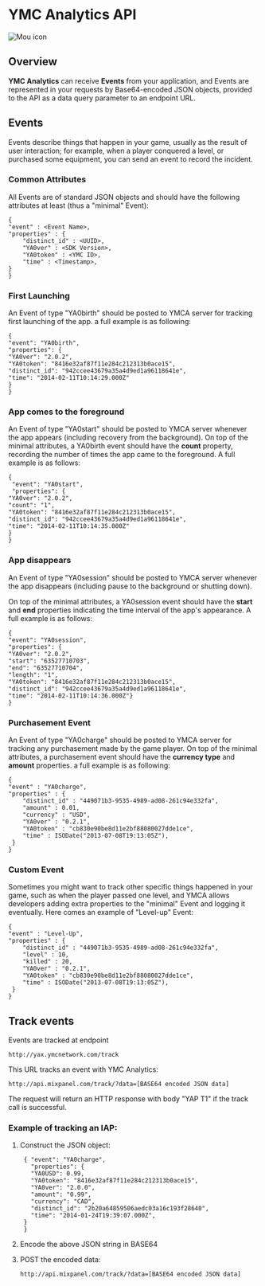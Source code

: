 # YMC Analytics API 

![Mou icon](http://developer.ymcgames.com/images/ymc-logo.png)

## Overview

**YMC Analytics** can receive **Events** from your application, and Events are represented in your requests by Base64-encoded JSON objects, provided to the API as a data query parameter to an endpoint URL.

## Events
Events describe things that happen in your game, usually as the result of user interaction; for example, when a player conquered a level, or purchased some equipment, you can send an event to record the incident.

### Common Attributes
All Events are of standard JSON objects and should have the following attributes at least (thus a "minimal" Event):
	
	{
    "event" : <Event Name>,
    "properties" : {
        "distinct_id" : <UUID>,
        "YA0ver" : <SDK Version>,
        "YA0token" : <YMC ID>,
        "time" : <Timestamp>,
    }
	}

### First Launching
An Event of type "YA0birth" should be posted to YMCA server for tracking first launching of the app. a full example is as following:

	{
	"event": "YA0birth",
	"properties": {
    "YA0ver": "2.0.2",
    "YA0token": "8416e32af87f11e284c212313b0ace15",
    "distinct_id": "942ccee43679a35a4d9ed1a96118641e",
    "time": "2014-02-11T10:14:29.000Z"
    }
	}
	
### App comes to the foreground
An Event of type "YA0start" should be posted to YMCA server whenever the app appears (including recovery from the background).
On top of the minimal attributes, a YA0birth event should have the **count** property, recording the number of times the app came to the foreground. A full example is as follows:

	{
	 "event": "YA0start",
	 "properties": {
    "YA0ver": "2.0.2",
    "count": "1",
    "YA0token": "8416e32af87f11e284c212313b0ace15",
    "distinct_id": "942ccee43679a35a4d9ed1a96118641e",
    "time": "2014-02-11T10:14:35.000Z"
    }
	}
	
### App disappears
An Event of type "YA0session" should be posted to YMCA server whenever the app disappears (including pause to the background or shutting down).

On top of the minimal attributes, a YA0session event should have the **start** and **end** properties indicating the time interval of the app's appearance. A full example is as follows:

	{
	"event": "YA0session",
	"properties": {
    "YA0ver": "2.0.2",
    "start": "63527710703",
    "end": "63527710704",
    "length": "1",
    "YA0token": "8416e32af87f11e284c212313b0ace15",
    "distinct_id": "942ccee43679a35a4d9ed1a96118641e",
    "time": "2014-02-11T10:14:36.000Z"}
    }
	
### Purchasement Event
An Event of type "YA0charge" should be posted to YMCA server for tracking any purchasement made by the game player.
On top of the minimal attributes, a purchasement event should have the **currency type** and **amount** properties. a full example is as following:

	{
    "event" : "YA0charge",
    "properties" : { 
        "distinct_id" : "449071b3-9535-4989-ad08-261c94e332fa",
        "amount" : 0.01,
        "currency" : "USD",
        "YA0ver" : "0.2.1",
        "YA0token" : "cb830e90be8d11e2bf88080027dde1ce",
        "time" : ISODate("2013-07-08T19:13:05Z"),
     }
	}
	
### Custom Event
Sometimes you might want to track other specific things happened in your game, such as when the player passed one level, and YMCA allows developers adding extra properties to the "minimal" Event and logging it eventually. Here comes an example of "Level-up" Event:

	{
    "event" : "Level-Up",
    "properties" : { 
        "distinct_id" : "449071b3-9535-4989-ad08-261c94e332fa",
        "level" : 10,
        "killed" : 20,
        "YA0ver" : "0.2.1",
        "YA0token" : "cb830e90be8d11e2bf88080027dde1ce",
        "time" : ISODate("2013-07-08T19:13:05Z"),
     }
	}
	
## Track events
Events are tracked at endpoint 
	
	http://yax.ymcnetwork.com/track
	
This URL tracks an event with YMC Analytics:

	http://api.mixpanel.com/track/?data=[BASE64 encoded JSON data]
	
The request will return an HTTP response with body "YAP T1" if the track call is successful.

### Example of tracking an IAP:
1. Construct the JSON object:

		{ "event": "YA0charge",
		  "properties": {
    	  "YA0USD": 0.99,
    	  "YA0token": "8416e32af87f11e284c212313b0ace15",
    	  "YA0ver": "2.0.0",
    	  "amount": "0.99",
    	  "currency": "CAD",
    	  "distinct_id": "2b20a64859506aedc03a16c193f28640",
    	  "time": "2014-01-24T19:39:07.000Z",
    	}
		}
		
2. Encode the above JSON string in BASE64  		
3. POST the encoded data:

	`http://api.mixpanel.com/track/?data=[BASE64 encoded JSON data]`

